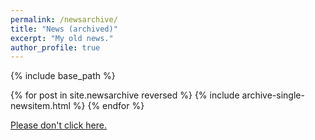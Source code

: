 ```yaml
---
permalink: /newsarchive/
title: "News (archived)"
excerpt: "My old news."
author_profile: true
---
```


{% include base_path %}


{% for post in site.newsarchive reversed %}
  {% include archive-single-newsitem.html %}
{% endfor %}

<!-- jQuery: Grab Google CDN jQuery. fall back to local if necessary -->

<script src="https://ajax.googleapis.com/ajax/libs/jquery/1.4.2/jquery.min.js"></script>
<script>!window.jQuery && document.write('<script src="raptorize/jquery-1.4.1.min.js"><\/script>')</script>
	
<!-- The raptorize file  -->
<script src="raptorize/jquery.raptorize.1.0.js"></script>
		
<a href="#" class="raptorizeMe">Please don't click here.</a>	
